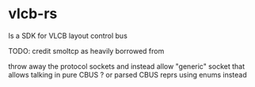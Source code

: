 # vlcb-rs

Is a SDK for VLCB layout control bus

TODO: credit smoltcp as heavily borrowed from

throw away the protocol sockets and instead allow "generic" socket that allows talking in pure CBUS ? or parsed CBUS reprs using enums instead